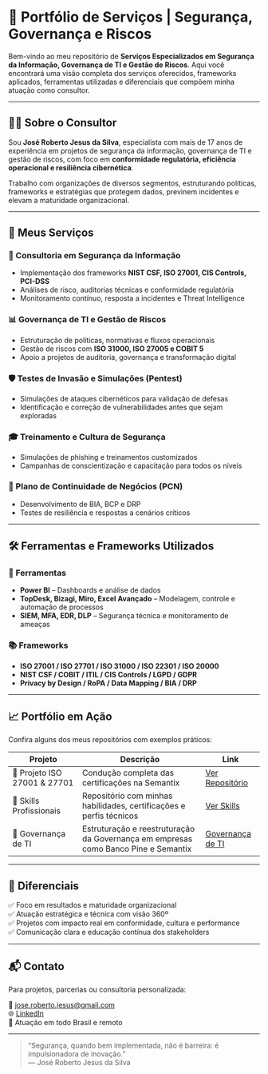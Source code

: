 # 🚀 Portfólio de Serviços | Segurança, Governança e Riscos

Bem-vindo ao meu repositório de **Serviços Especializados em Segurança da Informação, Governança de TI e Gestão de Riscos**. Aqui você encontrará uma visão completa dos serviços oferecidos, frameworks aplicados, ferramentas utilizadas e diferenciais que compõem minha atuação como consultor.

---

## 👨‍💼 Sobre o Consultor

Sou **José Roberto Jesus da Silva**, especialista com mais de 17 anos de experiência em projetos de segurança da informação, governança de TI e gestão de riscos, com foco em **conformidade regulatória, eficiência operacional e resiliência cibernética**.  

Trabalho com organizações de diversos segmentos, estruturando políticas, frameworks e estratégias que protegem dados, previnem incidentes e elevam a maturidade organizacional.

---

## 🎯 Meus Serviços

### 🔐 Consultoria em Segurança da Informação
- Implementação dos frameworks **NIST CSF, ISO 27001, CIS Controls, PCI-DSS**
- Análises de risco, auditorias técnicas e conformidade regulatória
- Monitoramento contínuo, resposta a incidentes e Threat Intelligence

### 📊 Governança de TI e Gestão de Riscos
- Estruturação de políticas, normativas e fluxos operacionais
- Gestão de riscos com **ISO 31000, ISO 27005 e COBIT 5**
- Apoio a projetos de auditoria, governança e transformação digital

### 🛡️ Testes de Invasão e Simulações (Pentest)
- Simulações de ataques cibernéticos para validação de defesas
- Identificação e correção de vulnerabilidades antes que sejam exploradas

### 🎓 Treinamento e Cultura de Segurança
- Simulações de phishing e treinamentos customizados
- Campanhas de conscientização e capacitação para todos os níveis

### 🔄 Plano de Continuidade de Negócios (PCN)
- Desenvolvimento de BIA, BCP e DRP
- Testes de resiliência e respostas a cenários críticos

---

## 🛠️ Ferramentas e Frameworks Utilizados

### 🔧 Ferramentas
- **Power BI** – Dashboards e análise de dados
- **TopDesk, Bizagi, Miro, Excel Avançado** – Modelagem, controle e automação de processos
- **SIEM, MFA, EDR, DLP** – Segurança técnica e monitoramento de ameaças

### 📚 Frameworks
- **ISO 27001 / ISO 27701 / ISO 31000 / ISO 22301 / ISO 20000**
- **NIST CSF / COBIT / ITIL / CIS Controls / LGPD / GDPR**
- **Privacy by Design / RoPA / Data Mapping / BIA / DRP**

---

## 📈 Portfólio em Ação

Confira alguns dos meus repositórios com exemplos práticos:

| Projeto | Descrição | Link |
|--------|-----------|------|
| 📁 Projeto ISO 27001 & 27701 | Condução completa das certificações na Semantix | [Ver Repositório](https://github.com/JRobertoFluy/Projeto_ISO27001) |
| 📁 Skills Profissionais | Repositório com minhas habilidades, certificações e perfis técnicos | [Ver Skills](https://github.com/JRobertoFluy/Skills) |
| 📁 Governança de TI | Estruturação e reestruturação da Governança em empresas como Banco Pine e Semantix | [Governança de TI](https://github.com/JRobertoFluy/Projeto_Governanca_TI) |

---

## 🧩 Diferenciais

✅ Foco em resultados e maturidade organizacional  
✅ Atuação estratégica e técnica com visão 360º  
✅ Projetos com impacto real em conformidade, cultura e performance  
✅ Comunicação clara e educação contínua dos stakeholders  

---

## 📬 Contato

Para projetos, parcerias ou consultoria personalizada:

📧 jose.roberto.jesus@gmail.com  
🌐 [LinkedIn](https://www.linkedin.com/in/jrobertojesus)  
📍 Atuação em todo Brasil e remoto  

---

> “Segurança, quando bem implementada, não é barreira: é impulsionadora de inovação.”  
> — José Roberto Jesus da Silva
